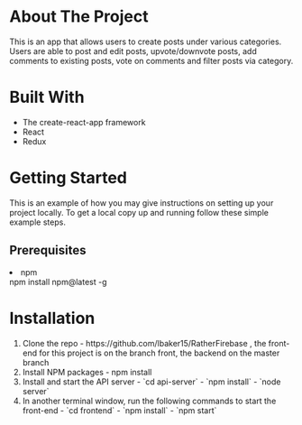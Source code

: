 
<h1>About The Project</h1>
<p>This is an app that allows users to create posts under various categories.  Users are able to post and edit posts, upvote/downvote posts, add comments to existing posts, vote on comments and filter posts via category.</p>

<h1>Built With</h1>
<ul>
<li>The create-react-app framework</li>
<li>React</li>
<li>Redux</li>
</ul>

<h1>Getting Started</h1>
This is an example of how you may give instructions on setting up your project locally. To get a local copy up and running follow these simple example steps.
<h2>Prerequisites</h3>
<li>npm</li>
npm install npm@latest -g

<h1>Installation</h1>
<ol>
<li>Clone the repo - https://github.com/lbaker15/RatherFirebase , the front-end for this project is on the branch front, the backend on the master branch</li>
<li>Install NPM packages - npm install</li>
<li>Install and start the API server
    - `cd api-server`
    - `npm install`
    - `node server`</li>
<li>In another terminal window, run the following commands to start the front-end
    - `cd frontend`
    - `npm install`
    - `npm start`</li>
</ol>


